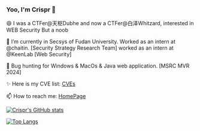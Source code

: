 ### Yoo, I'm Crispr 👋

<!--
**crisprss/crisprss** is a ✨ _special_ ✨ repository because its `README.md` (this file) appears on your GitHub profile.

Here are some ideas to get you started:

- 🔭 I’m currently working on ...
- 🌱 I’m currently learning ...
- 👯 I’m looking to collaborate on ...
- 🤔 I’m looking for help with ...
- 💬 Ask me about ...
- 📫 How to reach me: ...
- 😄 Pronouns: ...
- ⚡ Fun fact: ...
-->
😄 I was a CTFer@天枢Dubhe and now a CTFer@白泽Whitzard, interested in WEB Security But a noob

🔭 I’m currently in Secsys of Fudan University. 
   Worked as an intern at @chaitin. [Security Strategy Research Team]
   worked as an intern at @KeenLab [Web Security] 

🌱 Bug hunting for Windows & MacOs & Java web application. [MSRC MVR 2024]

✨ Here is my CVE list: [CVEs](https://github.com/crisprss/CVEs)


📫 How to reach me: [HomePage](https://crisprss.github.io/)

[![Crispr's GitHub stats](https://github-readme-stats.vercel.app/api?username=crisprss&show_icons=true&theme=tokyonight)](https://github.com/anuraghazra/github-readme-stats)

[![Top Langs](https://github-readme-stats.vercel.app/api/top-langs/?username=crisprss&layout=compact&theme=tokyonight&hide=lua)](https://github.com/anuraghazra/github-readme-stats)
